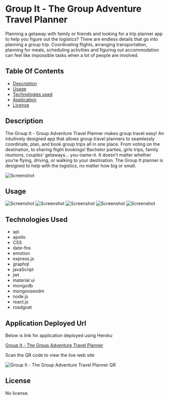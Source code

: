 # Group It - The Group Adventure Travel Planner
Planning a getaway with family or friends and looking for a trip planner app to help you figure out the logistics? 
There are endless details that go into planning a group trip. Coordinating flights, arranging transportation, planning for meals, scheduling activities and figuring out accommodation can feel like impossible tasks when a lot of people are involved.

## Table Of Contents

- [Description](#description)
- [Usage](#usage)
- [Technologies used](#technologies-used)
- [Application](#application-deployed-url)
- [License](#license)

## Description

The Group It - Group Adventure Travel Planner makes group travel easy! An intuitively designed app that allows group travel planners to seamlessly coordinate, plan, and book group trips all in one place. From voting on the destination, to sharing flight bookings!
Bachelor parties, girls trips, family reunions, couples’ getaways… you-name-it. It doesn’t matter whether you’re flying, driving, or walking to your destination. The Group It planner is designed to help with the logistics, no matter how big or small.


![Screenshot](../adventure-planner/client/src/assets/images/group-it-dashboard.gif "Group It Dashboard")


## Usage

![Screenshot](../adventure-planner/client/src/assets/images/group-it-signin.gif "Group It Signin")
![Screenshot](../adventure-planner/client/src/assets/images/group-it-mealplan.gif "Group It Meal Planner")
![Screenshot](../adventure-planner/client/src/assets/images/group-it-discussions.gif "Group It Discussions")
![Screenshot](../adventure-planner/client/src/assets/images/group-it-profile-settings.gif "Group It Settings")
![Screenshot](../adventure-planner/client/src/assets/images/group-it-destinations.gif "Group It Destinations")


## Technologies Used

- api
- apollo
- CSS
- date-fns
- emotion
- express.js
- graphql
- javaScript
- jwt
- material ui
- mongodb
- mongooseodm
- node.js
- react.js
- roadgoat


## Application Deployed Url

Below is link for application deployed using Heroku

[Group It - The Group Adventure Travel Planner](https://group-it-travel-planner.herokuapp.com/)

Scan the QR code to view the live web site

![Group It - The Group Adventure Travel Planner QR](../adventure-planner/client/src/assets/images/qrcode_group-it-travel-planner.herokuapp.com.png)

## License

No license.